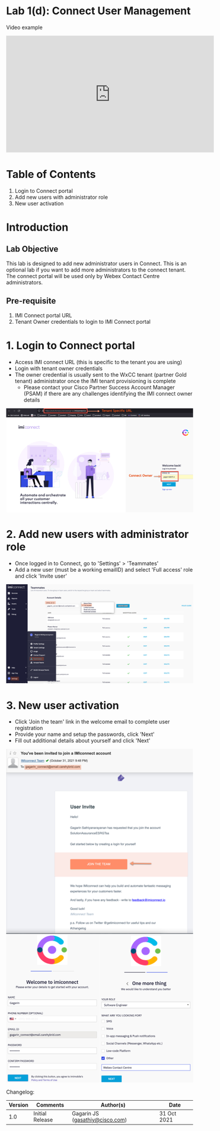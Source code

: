
# Lab 1(d): Connect User Management

Video example

<iframe width="560" height="315" src="https://tscfeedbacklive.azureedge.net/uploads/g013900fVZj3IKipdytZVHX34abbH/feb846bb-5c8a-4395-b60a-4a403ee3d514.mp4?sv=2019-07-07&sr=b&sig=CRFbEJ8bvCZJyUahUHub2zlKSX9qNADunxkRKgKe34k%3D&st=2021-10-21T07%3A55%3A31Z&se=2021-10-22T08%3A00%3A31Z&sp=r" frameborder="0" allow="accelerometer; autoplay; clipboard-write; encrypted-media; gyroscope; picture-in-picture" allowfullscreen></iframe>

# Table of Contents
1. Login to Connect portal
2. Add new users with administrator role
3. New user activation

# Introduction

## Lab Objective

This lab is designed to add new administrator users in Connect. This is an optional lab if you want to add more administrators to the connect tenant. The connect portal will be used only by Webex Contact Centre administrators.

## Pre-requisite

1. IMI Connect portal URL
2. Tenant Owner credentials to login to IMI Connect portal


# 1. Login to Connect portal

- Access IMI connect URL (this is specific to the tenant you are using) 
- Login with tenant owner credentials 
- The owner credential is usually sent to the WxCC tenant (partner Gold tenant) administrator once the IMI tenant provisioning is complete
    - Please contact your Cisco Partner Success Account Manager (PSAM) if there are any challenges identifying the IMI connect owner details

![Banner](imi_images/Connect_1.jpg)


# 2. Add new users with administrator role
- Once logged in to Connect, go to 'Settings' > 'Teammates'
- Add a new user (must be a working emailID) and select 'Full access' role and click 'Invite user'

![Banner](imi_images/Connect_2.jpg)

# 3. New user activation
- Click 'Join the team' link in the welcome email to complete user registration
- Provide your name and setup the passwords, click 'Next'
- Fill out additional details about yourself and click 'Next'

![Banner](imi_images/Connect_user_1.jpg)
![Banner](imi_images/Connect_user_2.jpg)


Changelog:

| **Version** | **Comments** | **Author(s)** | **Date** |
| --- | --- | --- | --- |
| 1.0 | Initial Release | Gagarin JS (gasathiy@cisco.com) | 31 Oct 2021 |



